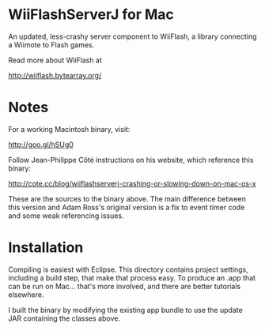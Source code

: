 WiiFlashServerJ for Mac
=======================

An updated, less-crashy server component to WiiFlash, a library connecting a Wiimote to Flash games.

Read more about WiiFlash at

http://wiiflash.bytearray.org/

Notes
=====

For a working Macintosh binary, visit:

http://goo.gl/hSUg0

Follow Jean-Philippe Côté instructions on his website, which reference this binary:

http://cote.cc/blog/wiiflashserverj-crashing-or-slowing-down-on-mac-os-x

These are the sources to the binary above. The main difference between this version and Adam Ross's original version is a fix to event timer code and some weak referencing issues.

Installation
============

Compiling is easiest with Eclipse. This directory contains project settings, including a build step, that make that process easy. To produce an .app that can be run on Mac... that's more involved, and there are better tutorials elsewhere.

I built the binary by modifying the existing app bundle to use the update JAR containing the classes above.